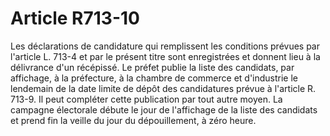 # Article R713-10

Les déclarations de candidature qui remplissent les conditions prévues par l'article L. 713-4 et par le présent titre sont enregistrées et donnent lieu à la délivrance d'un récépissé.   Le préfet publie la liste des candidats, par affichage, à la préfecture, à la chambre de commerce et d'industrie le lendemain de la date limite de dépôt des candidatures prévue à l'article R. 713-9. Il peut compléter cette publication par tout autre moyen.   La campagne électorale débute le jour de l'affichage de la liste des candidats et prend fin la veille du jour du dépouillement, à zéro heure.